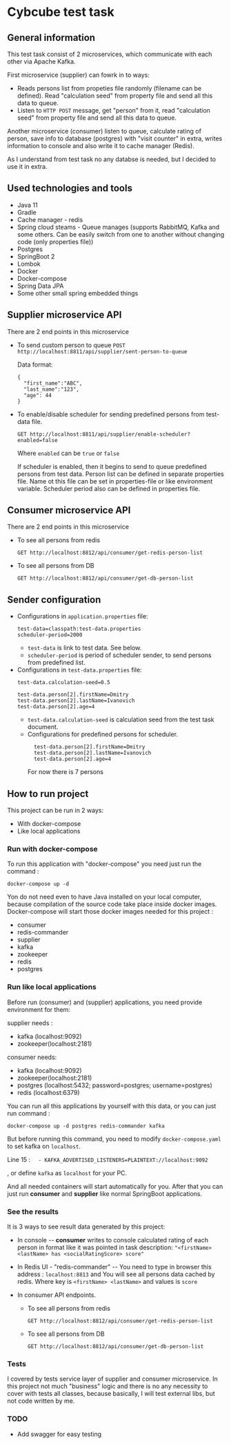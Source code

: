 # Cybcube test task

## General information
This test task consist of 2 microservices, which communicate with each other via Apache Kafka. 

First microservice (supplier) can fowrk in to ways: 
* Reads persons list from propeties file randomly (filename can be defined).  Read "calculation seed" from property file and send all this data to queue.
* Listen to `HTTP POST` message, get "person" from it, read "calculation seed" from property file and send all this data to queue.

Another microservice (consumer) listen to queue, calculate rating of person, save info to database (postgres) with "visit counter" in extra, writes information to console and also write it to cache manager (Redis). 

As I understand from test task no any databse is needed, but I decided to use it in extra.

## Used technologies and tools

* Java 11
* Gradle
* Cache manager - redis
* Spring cloud steams - Queue manages (supports RabbitMQ, Kafka and some others. Can be easily switch from one to another without changing code (only properties file))
* Postgres
* SpringBoot 2
* Lombok
* Docker
* Docker-compose
* Spring Data JPA
* Some other small spring embedded things

## Supplier microservice API

There are 2 end points in this microservice
* To send custom person to queue
`POST http://localhost:8811/api/supplier/sent-person-to-queue`

    Data format:
    ```
    {
      "first_name":"ABC",
      "last_name":"123",
      "age": 44
    }
    ```
* To enable/disable scheduler for sending predefined persons from test-data file.
    
    `GET http://localhost:8811/api/supplier/enable-scheduler?enabled=false`
    
    Where `enabled` can be `true` or `false`
    
    If scheduler is enabled, then it begins to send to queue predefined persons from test data.
    Person list can be defined in separate properties file. Name ot this file can be set in properties-file or like environment variable. 
    Scheduler period also can be defined in properties file.

## Consumer microservice API

There are 2 end points in this microservice

* To see all persons from redis

    `GET http://localhost:8812/api/consumer/get-redis-person-list`
    
* To see all persons from DB

    `GET http://localhost:8812/api/consumer/get-db-person-list`

## Sender configuration

* Configurations in `application.properties` file:
    ```
    test-data=classpath:test-data.properties
    scheduler-period=2000
    ```
    * `test-data` is link to test data. See below.
    * `scheduler-period` is period of scheduler sender, to send persons from predefined list.
* Configurations in `test-data.properties` file:
    ```
    test-data.calculation-seed=0.5
    
    test-data.person[2].firstName=Dmitry
    test-data.person[2].lastName=Ivanovich
    test-data.person[2].age=4
    ```
    * `test-data.calculation-seed` is calculation seed from the test task document.
    *  Configurations for predefined persons for scheduler.
        ```
          test-data.person[2].firstName=Dmitry
          test-data.person[2].lastName=Ivanovich
          test-data.person[2].age=4
        ```
        For now there is 7 persons

## How to run project

This project can be run in 2 ways:
* With docker-compose
* Like local applications

### Run with docker-compose

To run this application with "docker-compose" you need just run the command :

`docker-compose up -d`

Yon do not need even to have Java installed on your local computer, because compilation of the source code take place inside docker images.
Docker-compose will start those docker images needed for this project :
* consumer
* redis-commander
* supplier
* kafka
* zookeeper
* redis
* postgres

### Run like local applications

Before run (consumer) and (supplier) applications, you need provide environment for them:

supplier needs :

* kafka (localhost:9092)
* zookeeper(localhost:2181)

consumer needs:

* kafka (localhost:9092)
* zookeeper(localhost:2181)
* postgres (localhost:5432; password=postgres; username=postgres)
* redis (localhost:6379)

You can run all this applications by yourself with this data, or you can just run command :

`docker-compose up -d postgres redis-commander kafka`

But before running this command, you need to modify `docker-compose.yaml` to set kafka on `localhost`.

Line 15 : `  - KAFKA_ADVERTISED_LISTENERS=PLAINTEXT://localhost:9092`

, or define `kafka` as `localhost` for your PC. 

And all needed containers will start automatically for you.
After that you can just run **consumer** and **supplier** like normal SpringBoot applications.

### See the results

It is 3 ways to see result data generated by this project:
* In console -- **consumer** writes to console calculated rating of each person in format like it was pointed in task description:
`"<firstName> <lastName> has <socialRatingScore> score"`

* In Redis UI - "redis-commander"  -- You need to type in browser this address : `localhost:8813` and You will see all persons data cached by redis. Where key is `<firstName> <lastName>` and values is `score`

* In consumer API endpoints.

    * To see all persons from redis
    
        `GET http://localhost:8812/api/consumer/get-redis-person-list`
        
    * To see all persons from DB
    
        `GET http://localhost:8812/api/consumer/get-db-person-list`

### Tests

I covered by tests service layer of supplier and consumer microservice.
In this project not much "business" logic and there is no any necessity to cover with tests all classes, because basically, I will test external libs, but not code written by me.

### TODO

* Add swagger for easy testing
